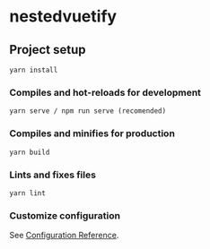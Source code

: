 # nestedvuetify

## Project setup
```
yarn install
```

### Compiles and hot-reloads for development
```
yarn serve / npm run serve (recomended)
```

### Compiles and minifies for production
```
yarn build
```

### Lints and fixes files
```
yarn lint
```

### Customize configuration
See [Configuration Reference](https://cli.vuejs.org/config/).
